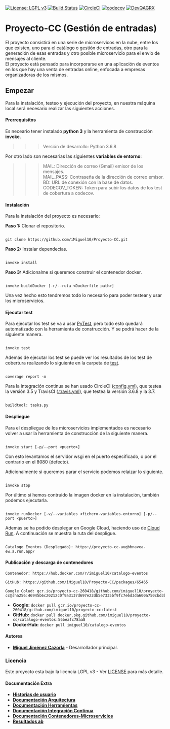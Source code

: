 [![License: LGPL v3](https://img.shields.io/badge/License-LGPL%20v3-blue.svg)](https://www.gnu.org/licenses/lgpl-3.0)
[![Build Status](https://travis-ci.com/iMiguel10/Proyecto-CC.svg?branch=master)](https://travis-ci.com/iMiguel10/Proyecto-CC)
[![CircleCI](https://circleci.com/gh/iMiguel10/Proyecto-CC.svg?style=svg)](https://circleci.com/gh/iMiguel10/Proyecto-CC) [![codecov](https://codecov.io/gh/iMiguel10/Proyecto-CC/branch/master/graph/badge.svg)](https://codecov.io/gh/iMiguel10/Proyecto-CC)  [![DevQAGRX](https://img.shields.io/badge/DevQAGRX-blueviolet?style=svg&logo=Git)](https://github.com/JJ/curso-tdd)
# Proyecto-CC (Gestión de entradas)

El proyecto consistirá en una serie de microservicos en la nube, entre los que existen, uno para el catálogo o gestión de entradas, otro para la generación de esas entradas y otro posible microservicio para el envio de mensajes al cliente.  
El proyecto está pensado para incorporarse en una aplicación de eventos en los que hay una venta de entradas online, enfocada a empresas organizadoras de los mismos.

## Empezar
Para la instalación, testeo y ejecución del proyecto, en nuestra máquina local será necesario realizar las siguientes acciones.

#### Prerrequisitos
Es neceario tener instalado **python 3** y la herramienta de construcción **invoke**.
>>> Versión de desarrollo: Python 3.6.8   

Por otro lado son necesarias las siguientes **variables de entorno**:


>>> MAIL: Dirección de correo (Gmail) emisor de los mensajes.   
>>> MAIL_PASS: Contraseña de la dirección de correo emisor.  
>>> BD: URL de conexión con la base de datos.  
>>> CODECOV_TOKEN: Token para subir los datos de los test de cobertura a codecov.  

#### Instalación
Para la instalación del proyecto es necesario:  

**Paso 1:** Clonar el repositorio.  
~~~

git clone https://github.com/iMiguel10/Proyecto-CC.git

~~~

**Paso 2:** Instalar dependecias.  
~~~

invoke install

~~~

**Paso 3:** Adicionalme si queremos construir el contenedor docker.
~~~

invoke buildDocker [-r/--ruta <Dockerfile path>]

~~~

Una vez hecho esto tendremos todo lo necesario para poder testear y usar los microservicios.

#### Ejecutar test
Para ejecutar los test se va a usar [PyTest](https://docs.pytest.org/en/latest/), pero todo esto quedará automatizado con la herramienta de construcción. Y se podrá hacer de la siguiente manera.

~~~

invoke test

~~~

Además de ejecutar los test se puede ver los resultados de los test de cobertura realizando lo siguiente en la carpeta de [test]().

~~~

coverage report -m

~~~

Para la integración continua se han usado CircleCI ([config.yml](https://github.com/iMiguel10/Proyecto-CC/blob/master/.circleci/config.yml)), que testea la versión 3.5 y TravisCI ([.travis.yml](https://github.com/iMiguel10/Proyecto-CC/blob/master/.travis.yml)), que testea la versión 3.6.8 y la 3.7.

~~~

buildtool: tasks.py

~~~

#### Despliegue
Para el despliegue de los microservicios implementados es necesario volver a usar la herramienta de construcción de la siguiente manera.

~~~

invoke start [-p/--port <puerto>]

~~~

Con esto levantamos el servidor wsgi en el puerto especificado, o por el contrario en el 8080 (defecto).

Adicionalmente si queremos parar el servicio podemos relaizar lo siguiente.

~~~

invoke stop

~~~

Por último si hemos contruido la imagen docker en la instalación, también podemos ejecutarla.

~~~

invoke runDocker [-v/--variables <fichero-variables-entorno] [-p/--port <puerto>]

~~~

Además se ha podido desplegar en Google Cloud, haciendo uso de [Cloud Run](https://cloud.google.com/run/?hl=es). A continuación se muestra la ruta del despligue.

~~~

Catalogo Eventos (Desplegado): https://proyecto-cc-augbbnavea-ew.a.run.app/

~~~


#### Publicación y descarga de contenedores

~~~
Contenedor: https://hub.docker.com/r/imiguel10/catalogo-eventos

GitHub: https://github.com/iMiguel10/Proyecto-CC/packages/65465

Google Colud: gcr.io/proyecto-cc-260418/github.com/imiguel10/proyecto-cc@sha256:46945b6c20212c0f9a3137d697e22db5e7335bf9fc7e6d3da600a750cbd3bb31
~~~

- **Google:** `docker pull gcr.io/proyecto-cc-260418/github.com/imiguel10/proyecto-cc:latest`
- **GitHub:** `docker pull docker.pkg.github.com/imiguel10/proyecto-cc/catalogo-eventos:56beafc78aa8`
- **DockerHub:** `docker pull imiguel10/catalogo-eventos`

#### Autores

- [**Miguel Jiménez Cazorla**](https://github.com/iMiguel10) - Desarrollador principal.

### Licencia

Este proyecto esta bajo la licencia LGPL v3 - Ver [LICENSE](https://github.com/iMiguel10/Proyecto-CC/blob/master/LICENSE) para más detalle.

#### Documentación Extra

- [**Historias de usuario**](https://github.com/iMiguel10/Proyecto-CC/blob/master/doc/historias-usuario.md)
- [**Documentación Arquitectura**](https://github.com/iMiguel10/Proyecto-CC/blob/master/doc/arquitectura.md)
- [**Documentación Herramientas**](https://github.com/iMiguel10/Proyecto-CC/blob/master/doc/herramientas.md)
- [**Documentación Integración Continua**](https://github.com/iMiguel10/Proyecto-CC/blob/master/doc/integracion-continua.md)
- [**Documentación Contenedores-Microservicios**](https://github.com/iMiguel10/Proyecto-CC/blob/master/doc/contenedores-microservicios.md)
- [**Resultados ab**](https://github.com/iMiguel10/Proyecto-CC/blob/master/doc/resultados-ab.md)
